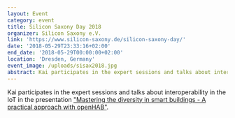 ```yaml
---
layout: Event
category: event
title: Silicon Saxony Day 2018
organizer: Silicon Saxony e.V.
link: 'https://www.silicon-saxony.de/silicon-saxony-day/'
date: '2018-05-29T23:33:16+02:00'
end_date: '2018-05-29T00:00:00+02:00'
location: 'Dresden, Germany'
event_image: /uploads/sisax2018.jpg
abstract: Kai participates in the expert sessions and talks about interoperability in the IoT in the presentation "Mastering the diversity in smart buildings - A practical approach with openHAB"
---
```

Kai participates in the expert sessions and talks about interoperability in the IoT in the presentation ["Mastering the diversity in smart buildings - A practical approach with openHAB"](https://www.silicon-saxony.de/silicon-saxony-day/conference/expert-sessions/interoperability-for-industrial-internet-of-things/kai-kreuzer/).
